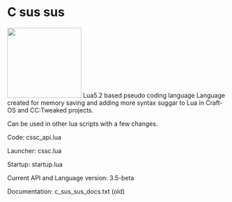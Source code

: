 # C sus sus
<img src="https://user-images.githubusercontent.com/56871670/224428777-7f18eaeb-3353-41f1-8fac-788a75e82ab1.png" width="170" height="160">
Lua5.2 based pseudo coding language
Language created for memory saving and adding more syntax suggar to Lua in Craft-OS and CC:Tweaked projects.

Can be used in other lua scripts with a few changes.

Code: cssc_api.lua

Launcher: cssc.lua

Startup: startup.lua

Current API and Language version: 3.5-beta

Documentation: c_sus_sus_docs.txt (old)
